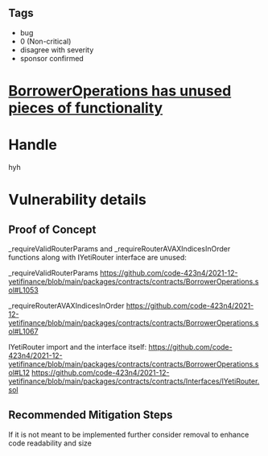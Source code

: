 ## Tags

- bug
- 0 (Non-critical)
- disagree with severity
- sponsor confirmed

# [BorrowerOperations has unused pieces of functionality](https://github.com/code-423n4/2021-12-yetifinance-findings/issues/99) 

# Handle

hyh


# Vulnerability details

## Proof of Concept

_requireValidRouterParams and _requireRouterAVAXIndicesInOrder functions along with IYetiRouter interface are unused:

_requireValidRouterParams
https://github.com/code-423n4/2021-12-yetifinance/blob/main/packages/contracts/contracts/BorrowerOperations.sol#L1053

_requireRouterAVAXIndicesInOrder
https://github.com/code-423n4/2021-12-yetifinance/blob/main/packages/contracts/contracts/BorrowerOperations.sol#L1067

IYetiRouter import and the interface itself:
https://github.com/code-423n4/2021-12-yetifinance/blob/main/packages/contracts/contracts/BorrowerOperations.sol#L12
https://github.com/code-423n4/2021-12-yetifinance/blob/main/packages/contracts/contracts/Interfaces/IYetiRouter.sol

## Recommended Mitigation Steps

If it is not meant to be implemented further consider removal to enhance code readability and size

